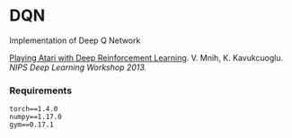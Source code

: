 # DQN
Implementation of Deep Q Network

[Playing Atari with Deep Reinforcement Learning](https://www.cs.toronto.edu/~vmnih/docs/dqn.pdf). V. Mnih, K. Kavukcuoglu. *NIPS Deep Learning Workshop 2013.*


### Requirements

```
torch==1.4.0
numpy==1.17.0
gym==0.17.1
```
